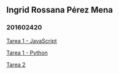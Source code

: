 ## Ingrid Rossana Pérez Mena
### 201602420


[Tarea 1 - JavaScript](https://github.com/Ingridrpm/IA_201602420/blob/main/Tarea1/js_201602420.pdf)

[Tarea 1 - Python](https://github.com/Ingridrpm/IA_201602420/blob/main/Tarea1/python_201602420.pdf)

[Tarea 2](https://github.com/Ingridrpm/IA_201602420/Tarea2/01_reflex_agent.html)
